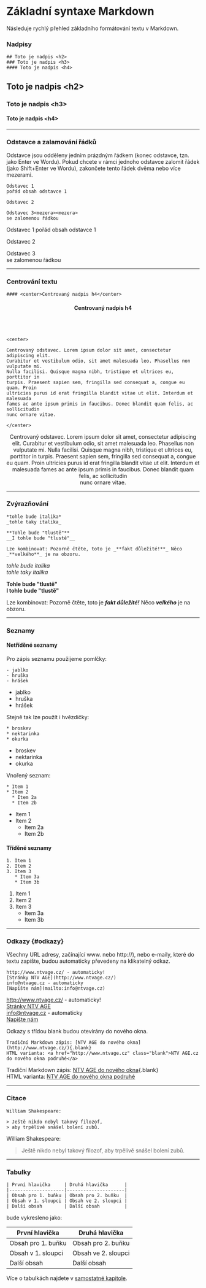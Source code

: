 Základní syntaxe Markdown
=========================

Následuje rychlý přehled základního formátování textu v Markdown.

### Nadpisy

    ## Toto je nadpis <h2>
    ### Toto je nadpis <h3>
    #### Toto je nadpis <h4>

## Toto je nadpis &lt;h2>
### Toto je nadpis &lt;h3>
#### Toto je nadpis &lt;h4>

___________________________________________________________________________________________________________________________________________
### Odstavce a zalamování řádků

Odstavce jsou odděleny jedním prázdným řádkem (konec odstavce, tzn. jako Enter ve Wordu). Pokud chcete v rámci jednoho odstavce zalomit řádek (jako Shift+Enter ve Wordu), zakončete tento řádek dvěma nebo více mezerami.

    Odstavec 1
    pořád obsah odstavce 1

    Odstavec 2

    Odstavec 3<mezera><mezera>  
    se zalomenou řádkou

Odstavec 1
pořád obsah odstavce 1

Odstavec 2

Odstavec 3  
se zalomenou řádkou

___________________________________________________________________________________________________________________________________________
### Centrování textu

    #### <center>Centrovaný nadpis h4</center>

#### <center>Centrovaný nadpis h4</center>

<br>
<br>

    <center>
    
    Centrovaný odstavec. Lorem ipsum dolor sit amet, consectetur adipiscing elit.
    Curabitur et vestibulum odio, sit amet malesuada leo. Phasellus non vulputate mi.
    Nulla facilisi. Quisque magna nibh, tristique et ultrices eu, porttitor in
    turpis. Praesent sapien sem, fringilla sed consequat a, congue eu quam. Proin
    ultricies purus id erat fringilla blandit vitae ut elit. Interdum et malesuada
    fames ac ante ipsum primis in faucibus. Donec blandit quam felis, ac sollicitudin
    nunc ornare vitae.
    
    </center>

<center>

Centrovaný odstavec. Lorem ipsum dolor sit amet, consectetur adipiscing elit.
Curabitur et vestibulum odio, sit amet malesuada leo. Phasellus non vulputate mi.
Nulla facilisi. Quisque magna nibh, tristique et ultrices eu, porttitor in
turpis. Praesent sapien sem, fringilla sed consequat a, congue eu quam. Proin
ultricies purus id erat fringilla blandit vitae ut elit. Interdum et malesuada
fames ac ante ipsum primis in faucibus. Donec blandit quam felis, ac sollicitudin    
nunc ornare vitae.

</center>

___________________________________________________________________________________________________________________________________________
### Zvýrazňování

    *tohle bude italika*  
    _tohle taky italika_

    **Tohle bude "tlustě"**  
    __I tohle bude "tlustě"__
    
    Lze kombinovat: Pozorně čtěte, toto je _**fakt důležité!**_ Něco _**velkého**_ je na obzoru.

*tohle bude italika*  
_tohle taky italika_

**Tohle bude "tlustě"**  
__I tohle bude "tlustě"__

Lze kombinovat: Pozorně čtěte, toto je _**fakt důležité!**_ Něco _**velkého**_ je na obzoru.

___________________________________________________________________________________________________________________________________________
### Seznamy

#### Netříděné seznamy

Pro zápis seznamu použijeme pomlčky:

    - jablko
    - hruška
    - hrášek

- jablko
- hruška
- hrášek

Stejně tak lze použít i hvězdičky:

    * broskev
    * nektarinka
    * okurka

* broskev
* nektarinka
* okurka

Vnořený seznam:

    * Item 1
    * Item 2
      * Item 2a
      * Item 2b

* Item 1
* Item 2
  * Item 2a
  * Item 2b

#### Tříděné seznamy

    1. Item 1
    2. Item 2
    3. Item 3
       * Item 3a
       * Item 3b

1. Item 1
2. Item 2
3. Item 3
   * Item 3a
   * Item 3b

___________________________________________________________________________________________________________________________________________
### Odkazy {#odkazy}

Všechny URL adresy, začínající www. nebo http://), nebo e-maily, které do textu zapíšte, budou automaticky převedeny na klikatelný odkaz.

    http://www.ntvage.cz/ - automaticky!  
    [Stránky NTV AGE](http://www.ntvage.cz/)  
    info@ntvage.cz - automaticky  
    [Napište nám](mailto:info@ntvage.cz)  

http://www.ntvage.cz/ - automaticky!  
[Stránky NTV AGE](http://www.ntvage.cz/)  
info@ntvage.cz - automaticky  
[Napište nám](mailto:info@ntvage.cz)  


Odkazy s třídou blank budou otevírány do nového okna.

    Tradiční Markdown zápis: [NTV AGE do nového okna](http://www.ntvage.cz/){.blank}
    HTML varianta: <a href="http://www.ntvage.cz" class="blank">NTV AGE.cz do nového okna podruhé</a>

Tradiční Markdown zápis: [NTV AGE do nového okna](http://www.ntvage.cz/){.blank}  
HTML varianta: <a href="http://www.ntvage.cz" class="blank">NTV AGE do nového okna podruhé</a>  

___________________________________________________________________________________________________________________________________________
### Citace

    William Shakespeare:
    
    > Ještě nikdo nebyl takový filozof,
    > aby trpělivě snášel bolení zubů.

William Shakespeare:

> Ještě nikdo nebyl takový filozof,
> aby trpělivě snášel bolení zubů.

___________________________________________________________________________________________________________________________________________
### Tabulky

```
| První hlavička     | Druhá hlavička      |
|--------------------|---------------------|
| Obsah pro 1. buňku | Obsah pro 2. buňku  |
| Obsah v 1. sloupci | Obsah ve 2. sloupci |
| Další obsah        | Další obsah         |
```

bude vykresleno jako:

| První hlavička     | Druhá hlavička      |
|--------------------|---------------------|
| Obsah pro 1. buňku | Obsah pro 2. buňku  |
| Obsah v 1. sloupci | Obsah ve 2. sloupci |
| Další obsah        | Další obsah         |

Více o tabulkách najdete v [samostatné kapitole](/czech/tables/).
